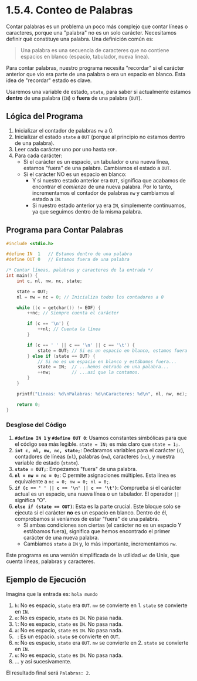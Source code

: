 # 1.5.4. Conteo de Palabras

Contar palabras es un problema un poco más complejo que contar líneas o caracteres, porque una "palabra" no es un solo carácter. Necesitamos definir qué constituye una palabra. Una definición común es:

> Una palabra es una secuencia de caracteres que no contiene espacios en blanco (espacio, tabulador, nueva línea).

Para contar palabras, nuestro programa necesita "recordar" si el carácter anterior que vio era parte de una palabra o era un espacio en blanco. Esta idea de "recordar" estado es clave.

Usaremos una variable de estado, `state`, para saber si actualmente estamos **dentro** de una palabra (`IN`) o **fuera** de una palabra (`OUT`).

## Lógica del Programa

1.  Inicializar el contador de palabras `nw` a 0.
2.  Inicializar el estado `state` a `OUT` (porque al principio no estamos dentro de una palabra).
3.  Leer cada carácter uno por uno hasta `EOF`.
4.  Para cada carácter:
    - Si el carácter es un espacio, un tabulador o una nueva línea, estamos "fuera" de una palabra. Cambiamos el estado a `OUT`.
    - Si el carácter NO es un espacio en blanco:
      - Y si nuestro estado anterior era `OUT`, significa que acabamos de encontrar el _comienzo_ de una nueva palabra. Por lo tanto, incrementamos el contador de palabras `nw` y cambiamos el estado a `IN`.
      - Si nuestro estado anterior ya era `IN`, simplemente continuamos, ya que seguimos dentro de la misma palabra.

## Programa para Contar Palabras

```c
#include <stdio.h>

#define IN  1   // Estamos dentro de una palabra
#define OUT 0   // Estamos fuera de una palabra

/* Contar líneas, palabras y caracteres de la entrada */
int main() {
    int c, nl, nw, nc, state;

    state = OUT;
    nl = nw = nc = 0; // Inicializa todos los contadores a 0

    while ((c = getchar()) != EOF) {
        ++nc; // Siempre cuenta el carácter

        if (c == '\n') {
            ++nl; // Cuenta la línea
        }

        if (c == ' ' || c == '\n' || c == '\t') {
            state = OUT; // Si es un espacio en blanco, estamos fuera
        } else if (state == OUT) {
            // Si no es un espacio en blanco y estábamos fuera...
            state = IN;  // ...hemos entrado en una palabra...
            ++nw;        // ...así que la contamos.
        }
    }

    printf("Líneas: %d\nPalabras: %d\nCaracteres: %d\n", nl, nw, nc);

    return 0;
}
```

### Desglose del Código

1.  **`#define IN 1` y `#define OUT 0`**: Usamos constantes simbólicas para que el código sea más legible. `state = IN;` es más claro que `state = 1;`.
2.  **`int c, nl, nw, nc, state;`**: Declaramos variables para el carácter (`c`), contadores de líneas (`nl`), palabras (`nw`), caracteres (`nc`), y nuestra variable de estado (`state`).
3.  **`state = OUT;`**: Empezamos "fuera" de una palabra.
4.  **`nl = nw = nc = 0;`**: C permite asignaciones múltiples. Esta línea es equivalente a `nc = 0; nw = 0; nl = 0;`.
5.  **`if (c == ' ' || c == '\n' || c == '\t')`**: Comprueba si el carácter actual es un espacio, una nueva línea o un tabulador. El operador `||` significa "O".
6.  **`else if (state == OUT)`**: Esta es la parte crucial. Este bloque solo se ejecuta si el carácter **no** es un espacio en blanco. Dentro de él, comprobamos si veníamos de estar "fuera" de una palabra.
    - Si ambas condiciones son ciertas (el carácter no es un espacio Y estábamos fuera), significa que hemos encontrado el primer carácter de una nueva palabra.
    - Cambiamos `state` a `IN` y, lo más importante, incrementamos `nw`.

Este programa es una versión simplificada de la utilidad `wc` de Unix, que cuenta líneas, palabras y caracteres.

## Ejemplo de Ejecución

Imagina que la entrada es: `hola mundo`

1.  `h`: No es espacio, `state` era `OUT`. `nw` se convierte en 1. `state` se convierte en `IN`.
2.  `o`: No es espacio, `state` es `IN`. No pasa nada.
3.  `l`: No es espacio, `state` es `IN`. No pasa nada.
4.  `a`: No es espacio, `state` es `IN`. No pasa nada.
5.  ` `: Es un espacio. `state` se convierte en `OUT`.
6.  `m`: No es espacio, `state` era `OUT`. `nw` se convierte en 2. `state` se convierte en `IN`.
7.  `u`: No es espacio, `state` es `IN`. No pasa nada.
8.  ... y así sucesivamente.

El resultado final será `Palabras: 2`.
